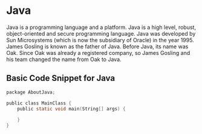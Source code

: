# Java
Java is a programming language and a platform. Java is a high level, robust, object-oriented and secure programming language.
Java was developed by Sun Microsystems (which is now the subsidiary of Oracle) in the year 1995. James Gosling is known as the father of Java. 
Before Java, its name was Oak. Since Oak was already a registered company, so James Gosling and his team changed the name from Oak to Java.

## Basic Code Snippet for Java

```c
package AboutJava;

public class MainClass {
    public static void main(String[] args) {
        
    }
}
```
